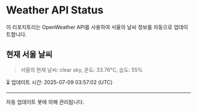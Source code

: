 
# Weather API Status

이 리포지토리는 OpenWeather API를 사용하여 서울의 날씨 정보를 자동으로 업데이트합니다.

## 현재 서울 날씨
> 서울의 현재 날씨: clear sky, 온도: 33.76°C, 습도: 55%

⏳ 업데이트 시간: 2025-07-09 03:57:02 (UTC)

---
자동 업데이트 봇에 의해 관리됩니다.
